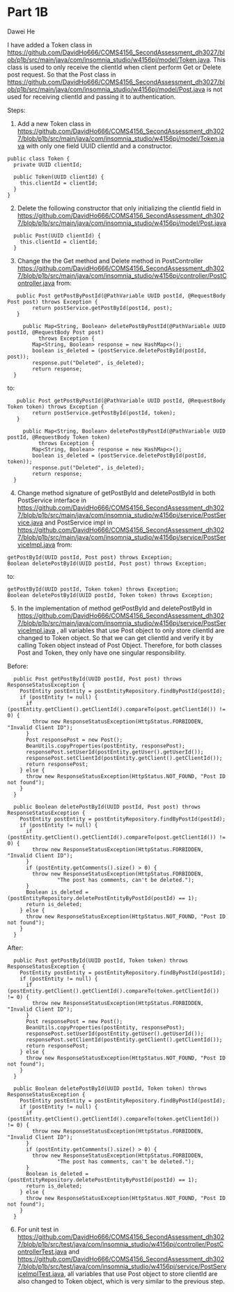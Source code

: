 # Part 1B
Dawei He

I have added a Token class in 
https://github.com/DavidHo666/COMS4156_SecondAssessment_dh3027/blob/p1b/src/main/java/com/insomnia_studio/w4156pj/model/Token.java. 
This class is used to only receive the clientId when client perform Get or Delete post request. So that the Post class in
https://github.com/DavidHo666/COMS4156_SecondAssessment_dh3027/blob/p1b/src/main/java/com/insomnia_studio/w4156pj/model/Post.java 
is not used for receiving clientId and passing it to authentication.


Steps:
1. Add a new Token class in https://github.com/DavidHo666/COMS4156_SecondAssessment_dh3027/blob/p1b/src/main/java/com/insomnia_studio/w4156pj/model/Token.java
with only one field UUID 
clientId and a constructor.
````
public class Token {
  private UUID clientId;

  public Token(UUID clientId) {
    this.clientId = clientId;
  }
}
````

2. Delete the following constructor that only initializing the clientId field in
   https://github.com/DavidHo666/COMS4156_SecondAssessment_dh3027/blob/p1b/src/main/java/com/insomnia_studio/w4156pj/model/Post.java
````
  public Post(UUID clientId) {
    this.clientId = clientId;
  }
````

3. Change the the Get method and Delete method in PostController
   https://github.com/DavidHo666/COMS4156_SecondAssessment_dh3027/blob/p1b/src/main/java/com/insomnia_studio/w4156pj/controller/PostController.java
from:
````
   public Post getPostByPostId(@PathVariable UUID postId, @RequestBody Post post) throws Exception {
        return postService.getPostById(postId, post);
   }
   
     public Map<String, Boolean> deletePostByPostId(@PathVariable UUID postId, @RequestBody Post post)
          throws Exception {
        Map<String, Boolean> response = new HashMap<>();
        boolean is_deleted = (postService.deletePostById(postId, post));
        response.put("Deleted", is_deleted);
        return response;
  }
````
to:
````
   public Post getPostByPostId(@PathVariable UUID postId, @RequestBody Token token) throws Exception {
        return postService.getPostById(postId, token);
   }
   
     public Map<String, Boolean> deletePostByPostId(@PathVariable UUID postId, @RequestBody Token token)
          throws Exception {
        Map<String, Boolean> response = new HashMap<>();
        boolean is_deleted = (postService.deletePostById(postId, token));
        response.put("Deleted", is_deleted);
        return response;
  }
````
4. Change method signature of getPostById and deletePostById in both PostService interface in
https://github.com/DavidHo666/COMS4156_SecondAssessment_dh3027/blob/p1b/src/main/java/com/insomnia_studio/w4156pj/service/PostService.java
and PostService impl in
https://github.com/DavidHo666/COMS4156_SecondAssessment_dh3027/blob/p1b/src/main/java/com/insomnia_studio/w4156pj/service/PostServiceImpl.java 
from:
````
getPostById(UUID postId, Post post) throws Exception;
Boolean deletePostById(UUID postId, Post post) throws Exception;
````
to:
````
getPostById(UUID postId, Token token) throws Exception;
Boolean deletePostById(UUID postId, Token token) throws Exception;
````
5. In the implementation of method getPostById and deletePostById in
   https://github.com/DavidHo666/COMS4156_SecondAssessment_dh3027/blob/p1b/src/main/java/com/insomnia_studio/w4156pj/service/PostServiceImpl.java
, all variables that use Post object to only store clientId are changed to Token object. So that we can get clientId and 
verify it by calling Token object instead of Post Object. Therefore, for both classes Post and Token, they only have one 
singular responsibility.

Before:
````
  public Post getPostById(UUID postId, Post post) throws ResponseStatusException {
    PostEntity postEntity = postEntityRepository.findByPostId(postId);
    if (postEntity != null) {
      if (postEntity.getClient().getClientId().compareTo(post.getClientId()) != 0) {
        throw new ResponseStatusException(HttpStatus.FORBIDDEN, "Invalid Client ID");
      }
      Post responsePost = new Post();
      BeanUtils.copyProperties(postEntity, responsePost);
      responsePost.setUserId(postEntity.getUser().getUserId());
      responsePost.setClientId(postEntity.getClient().getClientId());
      return responsePost;
    } else {
      throw new ResponseStatusException(HttpStatus.NOT_FOUND, "Post ID not found");
    }
  }
  
  public Boolean deletePostById(UUID postId, Post post) throws ResponseStatusException {
    PostEntity postEntity = postEntityRepository.findByPostId(postId);
    if (postEntity != null) {
      if (postEntity.getClient().getClientId().compareTo(post.getClientId()) != 0) {
        throw new ResponseStatusException(HttpStatus.FORBIDDEN, "Invalid Client ID");
      }
      if (postEntity.getComments().size() > 0) {
        throw new ResponseStatusException(HttpStatus.FORBIDDEN,
                "The post has comments, can't be deleted.");
      }
      Boolean is_deleted = (postEntityRepository.deletePostEntityByPostId(postId) == 1);
      return is_deleted;
    } else {
      throw new ResponseStatusException(HttpStatus.NOT_FOUND, "Post ID not found");
    }
  }
 ````

After:
````
  public Post getPostById(UUID postId, Token token) throws ResponseStatusException {
    PostEntity postEntity = postEntityRepository.findByPostId(postId);
    if (postEntity != null) {
      if (postEntity.getClient().getClientId().compareTo(token.getClientId()) != 0) {
        throw new ResponseStatusException(HttpStatus.FORBIDDEN, "Invalid Client ID");
      }
      Post responsePost = new Post();
      BeanUtils.copyProperties(postEntity, responsePost);
      responsePost.setUserId(postEntity.getUser().getUserId());
      responsePost.setClientId(postEntity.getClient().getClientId());
      return responsePost;
    } else {
      throw new ResponseStatusException(HttpStatus.NOT_FOUND, "Post ID not found");
    }
  }
  
  public Boolean deletePostById(UUID postId, Token token) throws ResponseStatusException {
    PostEntity postEntity = postEntityRepository.findByPostId(postId);
    if (postEntity != null) {
      if (postEntity.getClient().getClientId().compareTo(token.getClientId()) != 0) {
        throw new ResponseStatusException(HttpStatus.FORBIDDEN, "Invalid Client ID");
      }
      if (postEntity.getComments().size() > 0) {
        throw new ResponseStatusException(HttpStatus.FORBIDDEN,
                "The post has comments, can't be deleted.");
      }
      Boolean is_deleted = (postEntityRepository.deletePostEntityByPostId(postId) == 1);
      return is_deleted;
    } else {
      throw new ResponseStatusException(HttpStatus.NOT_FOUND, "Post ID not found");
    }
  }
 ````


6. For unit test in 
https://github.com/DavidHo666/COMS4156_SecondAssessment_dh3027/blob/p1b/src/test/java/com/insomnia_studio/w4156pj/controller/PostControllerTest.java
and
https://github.com/DavidHo666/COMS4156_SecondAssessment_dh3027/blob/p1b/src/test/java/com/insomnia_studio/w4156pj/service/PostServiceImplTest.java,
all variables that use Post object to store clientId are also changed to Token object, which is very similar to the previous step.

